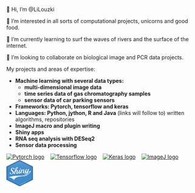 👋 Hi, I’m @LiLouzki

👀 I’m interested in all sorts of computational projects, unicorns and good food.

🌱 I’m currently learning to surf the waves of rivers and the surface of the internet.

💞️ I’m looking to collaborate on biological image and PCR data projects.

My projects and areas of expertise:

* **Machine learning with several data types:**
  * **multi-dimensional image data**
  * **time series data of gas chromatography samples**
  * **sensor data of car parking sensors**
* **Frameworks: Pytorch, tensorflow and keras** 
* **Languages: Python, jython, R and Java** (links will follow to) written algorithms, repositories
* **ImageJ macro and plugin writing** 
* **Shiny apps** 
* **RNA seq analysis with DESeq2** 
* **Sensor data processing** 

<a href="https://github.com/pytorch/"><img src="https://upload.wikimedia.org/wikipedia/commons/9/96/Pytorch_logo.png" width="200" height="40" alt="Pytorch logo" /></a>&nbsp;&nbsp;&nbsp;
<a href="https://github.com/tensorflow/"><img src="https://upload.wikimedia.org/wikipedia/commons/2/2d/Tensorflow_logo.svg" width="70" height="70" alt="Tensorflow logo" /></a>&nbsp;&nbsp;&nbsp;
<a href="https://github.com/keras-team/keras"><img src="https://upload.wikimedia.org/wikipedia/commons/a/ae/Keras_logo.svg" width="54" height="70" alt="Keras logo" /></a>&nbsp;&nbsp;&nbsp;
<a href="https://github.com/imagej"><img src="https://github.com/imagej/imagej2/blob/master/logo/imagej-128-flat.png" width="70" height="70" alt="ImageJ logo" /></a>&nbsp;&nbsp;&nbsp;
<a href="https://github.com/rstudio/shiny/"><img src="https://github.com/rstudio/shiny/blob/master/man/figures/logo.png" width="70" height="70" alt="Shiny logo" /></a>&nbsp;&nbsp;&nbsp;


<!---
LiLouzki/LiLouzki is a ✨ special ✨ repository because its `README.md` (this file) appears on your GitHub profile.
You can click the Preview link to take a look at your changes.
--->
